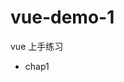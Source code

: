 # vue-demo-1
vue 上手练习

- chap1 <script> 引入 vue
- chap2 过滤器 | 指令 v-bind v-on v-text v-html 事件语法糖 v-bind/: v-on/@
- chap3 计算属性
- chap4 v-bind 绑定 style 和 class 的语法(变量、对象、数组)
- chap5 vue 内置指令
    > i. v-cloak
    
    > ii. v-once
    
    > iii. v-if v-else-if v-else v-show
    > iv. 数组方法 .push .pop .shift .unshift .splice .sort .reverse
      不会引起数组渲染的情况: 1. 修改数组指定项 2. 直接更改数组长度
      解决方法: 1. Vue.set(app.arr, 1, 'text') 2. filter 返回新的数组
    > v. 快捷绑定事件 .stop .prevent .self .once .enter .delete .tab keyup.13
